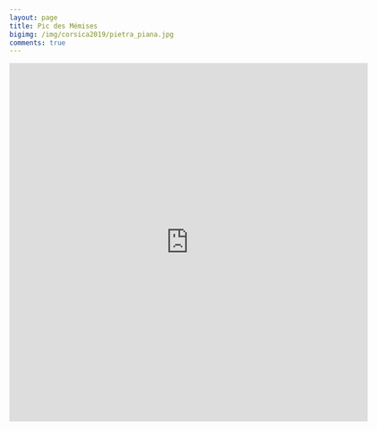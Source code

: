 ```yaml
---
layout: page
title: Pic des Mémises
bigimg: /img/corsica2019/pietra_piana.jpg
comments: true
---
```


<center>
<iframe src="https://my.viewranger.com/route/widget/MzA0MzM4Ng==?locale=en&amp;m=km&amp;v=2" width="640" height="640" marginwidth="0" frameborder="0" scrolling="no"></iframe>
</center>
